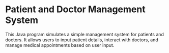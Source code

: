 # Patient and Doctor Management System
This Java program simulates a simple management system for patients and doctors. It allows users to input patient details, interact with doctors, and manage medical appointments based on user input.
